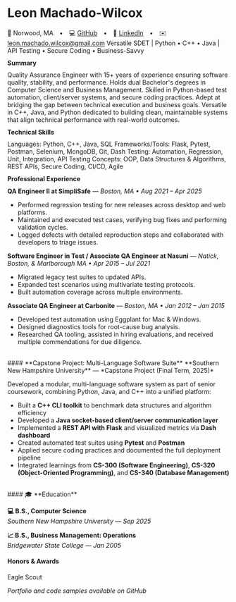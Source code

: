 # Leon Machado-Wilcox

📍 Norwood, MA • 💻 [GitHub](https://github.com/leonmachadowilcox) • 🔗 [LinkedIn](https://linkedin.com/in/leonmw) • ✉️ leon.machado.wilcox@gmail.com
Versatile SDET | Python • C++ • Java | API Testing • Secure Coding • Business-Savvy
#### <div style=line-height:0%>**Summary**</div>

Quality Assurance Engineer with 15+ years of experience ensuring software quality, stability, and performance. Holds dual Bachelor's degrees in Computer Science and Business Management. Skilled in Python-based test automation, client/server systems, and secure coding practices. Adept at bridging the gap between technical execution and business goals. Versatile in C++, Java, and Python dedicated to building clean, maintainable systems that align technical performance with real-world outcomes.
<br>
#### <div style=line-height:0%>**Technical Skills**</div>

Languages: Python, C++, Java, SQL
Frameworks/Tools: Flask, Pytest, Postman, Selenium, MongoDB, Git, Dash
Testing: Automation, Regression, Unit, Integration, API Testing
Concepts: OOP, Data Structures & Algorithms, REST APIs, Secure Coding, CI/CD, Agile
<br>
#### <div style=line-height:0%>**Professional Experience**</div>
**QA Engineer II at SimpliSafe** — *Boston, MA • Aug 2021 – Apr 2025*
- Performed regression testing for new releases across desktop and web platforms.  
- Maintained and executed test cases, verifying bug fixes and performing validation cycles. 
- Logged defects with detailed reproduction steps and collaborated with developers to triage issues.

**Software Engineer in Test / Associate QA Engineer at Nasuni** — *Natick, Boston, & Marlborough MA • Apr 2015 – Jul 2021*
- Migrated legacy test suites to updated APIs.  
- Expanded test scenarios using multivariate testing protocols.  
- Built automation coverage across multiple environments.

**Associate QA Engineer at Carbonite** — *Boston, MA • Jan 2012 – Jan 2015*

- Developed test automation using Eggplant for Mac & Windows.  
- Designed diagnostics tools for root-cause bug analysis.  
- Researched QA tooling, assisted in hiring evaluations, and received multiple commendations for due diligence.
<br>
#### **Capstone Project: Multi-Language Software Suite**  
**Southern New Hampshire University** — *Capstone Project (Final Term, 2025)*

Developed a modular, multi-language software system as part of senior coursework, combining Python, Java, and C++ into a unified platform:

- Built a **C++ CLI toolkit** to benchmark data structures and algorithm efficiency  
- Developed a **Java socket-based client/server communication layer**  
- Implemented a **REST API with Flask** and visualized metrics via **Dash dashboard**  
- Created automated test suites using **Pytest** and **Postman**  
- Applied secure coding practices and documented the full deployment pipeline  
- Integrated learnings from **CS-300 (Software Engineering)**, **CS-320 (Object-Oriented Programming)**, and **CS-340 (Database Management)**
<br>
#### 🎓 **Education**

**💻 B.S., Computer Science**  
*Southern New Hampshire University* — *Sep 2025*

**📈 B.S., Business Management: Operations**  
*Bridgewater State College* — *Jan 2005*
<br>
#### **Honors & Awards**

Eagle Scout


*Portfolio and code samples available on GitHub*